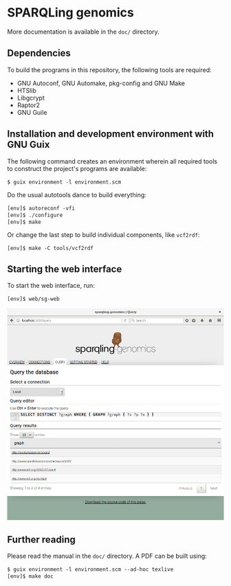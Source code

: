 # SPARQLing genomics

More documentation is available in the `doc/` directory.

## Dependencies

To build the programs in this repository, the following tools are required:
- GNU Autoconf, GNU Automake, pkg-config and GNU Make
- HTSlib
- Libgcrypt
- Raptor2
- GNU Guile

## Installation and development environment with GNU Guix

The following command creates an environment wherein all required
tools to construct the project's programs are available:
```
$ guix environment -l environment.scm
```

Do the usual autotools dance to build everything:
```
[env]$ autoreconf -vfi
[env]$ ./configure
[env]$ make
```

Or change the last step to build individual components, like `vcf2rdf`:
```
[env]$ make -C tools/vcf2rdf
```

## Starting the web interface

To start the web interface, run:
```
[env]$ web/sg-web
```

![Web interface screenshot](https://github.com/UMCUGenetics/sparqling-genomics/blob/master/doc/figures/web-interface.png)

## Further reading

Please read the manual in the `doc/` directory.  A PDF can be built using:
```
$ guix environment -l environment.scm --ad-hoc texlive
[env]$ make doc
```
